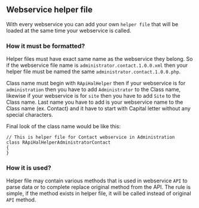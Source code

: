 ## Webservice helper file

With every webservice you can add your own `helper file` that will be loaded at the same time your webservice is called.

### How it must be formatted?

Helper files must have exact same name as the webservice they belong.
So if the webservice file name is `administrator.contact.1.0.0.xml` then your helper file must be named the same `administrator.contact.1.0.0.php`.

Class name must begin with `RApiHalHelper` then if your webservice is for `administration` then you have to add `Administrator` to the Class name,
likewise if your webservice is for `site` then you have to add `Site` to the Class name.
Last name you have to add is your webservice name to the Class name (ex. Contact) and it have to start with Capital letter without any special characters.

Final look of the class name would be like this:

```
// This is helper file for Contact webservice in Administration
class RApiHalHelperAdministratorContact
{
}
```

### How it is used?

Helper file may contain various methods that is used in webservice `API` to parse data or to complete replace original method from the API.
The rule is simple, if the method exists in helper file, it will be called instead of original `API` method.
